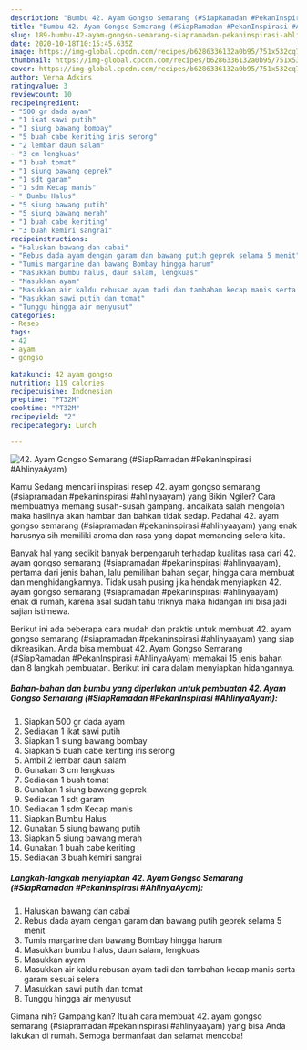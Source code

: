 ```yaml
---
description: "Bumbu 42. Ayam Gongso Semarang (#SiapRamadan #PekanInspirasi #AhlinyaAyam) | Cara Masak 42. Ayam Gongso Semarang (#SiapRamadan #PekanInspirasi #AhlinyaAyam) Yang Enak Dan Mudah"
title: "Bumbu 42. Ayam Gongso Semarang (#SiapRamadan #PekanInspirasi #AhlinyaAyam) | Cara Masak 42. Ayam Gongso Semarang (#SiapRamadan #PekanInspirasi #AhlinyaAyam) Yang Enak Dan Mudah"
slug: 189-bumbu-42-ayam-gongso-semarang-siapramadan-pekaninspirasi-ahlinyaayam-cara-masak-42-ayam-gongso-semarang-siapramadan-pekaninspirasi-ahlinyaayam-yang-enak-dan-mudah
date: 2020-10-18T10:15:45.635Z
image: https://img-global.cpcdn.com/recipes/b6286336132a0b95/751x532cq70/42-ayam-gongso-semarang-siapramadan-pekaninspirasi-ahlinyaayam-foto-resep-utama.jpg
thumbnail: https://img-global.cpcdn.com/recipes/b6286336132a0b95/751x532cq70/42-ayam-gongso-semarang-siapramadan-pekaninspirasi-ahlinyaayam-foto-resep-utama.jpg
cover: https://img-global.cpcdn.com/recipes/b6286336132a0b95/751x532cq70/42-ayam-gongso-semarang-siapramadan-pekaninspirasi-ahlinyaayam-foto-resep-utama.jpg
author: Verna Adkins
ratingvalue: 3
reviewcount: 10
recipeingredient:
- "500 gr dada ayam"
- "1 ikat sawi putih"
- "1 siung bawang bombay"
- "5 buah cabe keriting iris serong"
- "2 lembar daun salam"
- "3 cm lengkuas"
- "1 buah tomat"
- "1 siung bawang geprek"
- "1 sdt garam"
- "1 sdm Kecap manis"
- " Bumbu Halus"
- "5 siung bawang putih"
- "5 siung bawang merah"
- "1 buah cabe keriting"
- "3 buah kemiri sangrai"
recipeinstructions:
- "Haluskan bawang dan cabai"
- "Rebus dada ayam dengan garam dan bawang putih geprek selama 5 menit"
- "Tumis margarine dan bawang Bombay hingga harum"
- "Masukkan bumbu halus, daun salam, lengkuas"
- "Masukkan ayam"
- "Masukkan air kaldu rebusan ayam tadi dan tambahan kecap manis serta garam sesuai selera"
- "Masukkan sawi putih dan tomat"
- "Tunggu hingga air menyusut"
categories:
- Resep
tags:
- 42
- ayam
- gongso

katakunci: 42 ayam gongso 
nutrition: 119 calories
recipecuisine: Indonesian
preptime: "PT32M"
cooktime: "PT32M"
recipeyield: "2"
recipecategory: Lunch

---
```



![42. Ayam Gongso Semarang (#SiapRamadan #PekanInspirasi #AhlinyaAyam)](https://img-global.cpcdn.com/recipes/b6286336132a0b95/751x532cq70/42-ayam-gongso-semarang-siapramadan-pekaninspirasi-ahlinyaayam-foto-resep-utama.jpg)

Kamu Sedang mencari inspirasi resep 42. ayam gongso semarang (#siapramadan #pekaninspirasi #ahlinyaayam) yang Bikin Ngiler? Cara membuatnya memang susah-susah gampang. andaikata salah mengolah maka hasilnya akan hambar dan bahkan tidak sedap. Padahal 42. ayam gongso semarang (#siapramadan #pekaninspirasi #ahlinyaayam) yang enak harusnya sih memiliki aroma dan rasa yang dapat memancing selera kita.

Banyak hal yang sedikit banyak berpengaruh terhadap kualitas rasa dari 42. ayam gongso semarang (#siapramadan #pekaninspirasi #ahlinyaayam), pertama dari jenis bahan, lalu pemilihan bahan segar, hingga cara membuat dan menghidangkannya. Tidak usah pusing jika hendak menyiapkan 42. ayam gongso semarang (#siapramadan #pekaninspirasi #ahlinyaayam) enak di rumah, karena asal sudah tahu triknya maka hidangan ini bisa jadi sajian istimewa.




Berikut ini ada beberapa cara mudah dan praktis untuk membuat 42. ayam gongso semarang (#siapramadan #pekaninspirasi #ahlinyaayam) yang siap dikreasikan. Anda bisa membuat 42. Ayam Gongso Semarang (#SiapRamadan #PekanInspirasi #AhlinyaAyam) memakai 15 jenis bahan dan 8 langkah pembuatan. Berikut ini cara dalam menyiapkan hidangannya.

<!--inarticleads1-->

##### Bahan-bahan dan bumbu yang diperlukan untuk pembuatan 42. Ayam Gongso Semarang (#SiapRamadan #PekanInspirasi #AhlinyaAyam):

1. Siapkan 500 gr dada ayam
1. Sediakan 1 ikat sawi putih
1. Siapkan 1 siung bawang bombay
1. Siapkan 5 buah cabe keriting iris serong
1. Ambil 2 lembar daun salam
1. Gunakan 3 cm lengkuas
1. Sediakan 1 buah tomat
1. Gunakan 1 siung bawang geprek
1. Sediakan 1 sdt garam
1. Sediakan 1 sdm Kecap manis
1. Siapkan  Bumbu Halus
1. Gunakan 5 siung bawang putih
1. Siapkan 5 siung bawang merah
1. Gunakan 1 buah cabe keriting
1. Sediakan 3 buah kemiri sangrai




<!--inarticleads2-->

##### Langkah-langkah menyiapkan 42. Ayam Gongso Semarang (#SiapRamadan #PekanInspirasi #AhlinyaAyam):

1. Haluskan bawang dan cabai
1. Rebus dada ayam dengan garam dan bawang putih geprek selama 5 menit
1. Tumis margarine dan bawang Bombay hingga harum
1. Masukkan bumbu halus, daun salam, lengkuas
1. Masukkan ayam
1. Masukkan air kaldu rebusan ayam tadi dan tambahan kecap manis serta garam sesuai selera
1. Masukkan sawi putih dan tomat
1. Tunggu hingga air menyusut




Gimana nih? Gampang kan? Itulah cara membuat 42. ayam gongso semarang (#siapramadan #pekaninspirasi #ahlinyaayam) yang bisa Anda lakukan di rumah. Semoga bermanfaat dan selamat mencoba!
